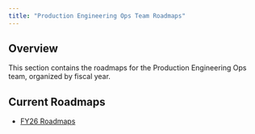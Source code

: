 ```yaml
---
title: "Production Engineering Ops Team Roadmaps"
---
```


## Overview

This section contains the roadmaps for the Production Engineering Ops team, organized by fiscal year.

## Current Roadmaps

- [FY26 Roadmaps](fy26/)
